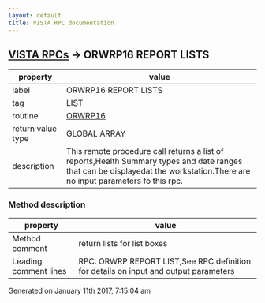 ```yaml
---
layout: default
title: VISTA RPC documentation
---
```




## [VISTA RPCs](TableOfContent.md) &#8594; ORWRP16 REPORT LISTS 

 property | value 
--- | --- 
 label | ORWRP16 REPORT LISTS
 tag | LIST
 routine | [ORWRP16](http://code.osehra.org/dox/Routine_ORWRP16_source.html)
 return value type | GLOBAL ARRAY
 description | This remote procedure call returns a list of reports,Health Summary types and date ranges that can be displayedat the workstation.There are no input parameters fo this rpc.


### Method description

 property | value 
--- | --- 
 Method comment | return lists for list boxes
 Leading comment lines | RPC: ORWRP REPORT LIST,See RPC definition for details on input and output parameters




 Generated on January 11th 2017, 7:15:04 am